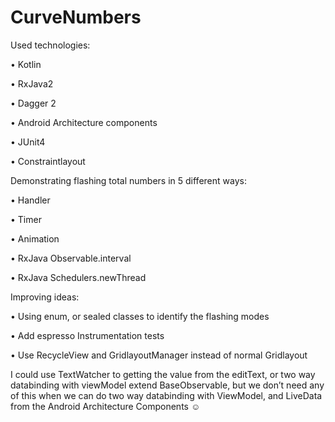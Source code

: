 # CurveNumbers
Used technologies:

•	Kotlin

•	RxJava2

•	Dagger 2

•	Android Architecture components

•	JUnit4

•	Constraintlayout


Demonstrating flashing total numbers in 5 different ways:

•	Handler

•	Timer

•	Animation

•	RxJava Observable.interval

•	RxJava Schedulers.newThread


Improving ideas:

•	Using enum, or sealed classes to identify the flashing modes

•	Add espresso Instrumentation tests

•	Use RecycleView and GridlayoutManager instead of normal Gridlayout

I could use TextWatcher to getting the value from the editText, or two way databinding with viewModel extend BaseObservable, but we don’t need any of this when we can do two way databinding with ViewModel, and LiveData from the Android Architecture Components ☺
